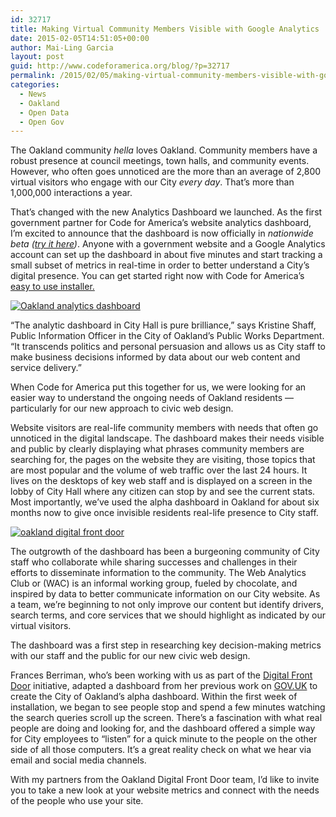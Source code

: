 ```yaml
---
id: 32717
title: Making Virtual Community Members Visible with Google Analytics
date: 2015-02-05T14:51:05+00:00
author: Mai-Ling Garcia
layout: post
guid: http://www.codeforamerica.org/blog/?p=32717
permalink: /2015/02/05/making-virtual-community-members-visible-with-google-analytics/
categories:
  - News
  - Oakland
  - Open Data
  - Open Gov
---
```

The Oakland community _hella_ loves Oakland. Community members have a robust presence at council meetings, town halls, and community events. However, who often goes unnoticed are the more than an average of 2,800 virtual visitors who engage with our City _every day_. That’s more than 1,000,000 interactions a year.

That’s changed with the new Analytics Dashboard we launched. As the first government partner for Code for America’s website analytics dashboard, I’m excited to announce that the dashboard is now officially in _nationwide beta ([try it here](https://dashboard-setup.codeforamerica.org/))_. Anyone with a government website and a Google Analytics account can set up the dashboard in about five minutes and start tracking a small subset of metrics in real-time in order to better understand a City’s digital presence. You can get started right now with Code for America’s [easy to use installer.](https://dashboard-setup.codeforamerica.org/)

[<img class="wp-image-32718 size-full" src="http://www.codeforamerica.org/blog/wp-content/uploads/2015/02/oakland_board.jpg" alt="Oakland analytics dashboard" />](http://www.codeforamerica.org/blog/wp-content/uploads/2015/02/oakland_board.jpg) 

“The analytic dashboard in City Hall is pure brilliance,” says Kristine Shaff, Public Information Officer in the City of Oakland’s Public Works Department. “It transcends politics and personal persuasion and allows us as City staff to make business decisions informed by data about our web content and service delivery.”

When Code for America put this together for us, we were looking for an easier way to understand the ongoing needs of Oakland residents &#8212; particularly for our new approach to civic web design.

Website visitors are real-life community members with needs that often go unnoticed in the digital landscape. The dashboard makes their needs visible and public by clearly displaying what phrases community members are searching for, the pages on the website they are visiting, those topics that are most popular and the volume of web traffic over the last 24 hours. It lives on the desktops of key web staff and is displayed on a screen in the lobby of City Hall where any citizen can stop by and see the current stats. Most importantly, we’ve used the alpha dashboard in Oakland for about six months now to give once invisible residents real-life presence to City staff.

[<img class="wp-image-32722 size-full" src="http://www.codeforamerica.org/blog/wp-content/uploads/2015/02/oakland_screen.png" alt="oakland digital front door" />](http://www.codeforamerica.org/blog/wp-content/uploads/2015/02/oakland_screen.png) 

The outgrowth of the dashboard has been a burgeoning community of City staff who collaborate while sharing successes and challenges in their efforts to disseminate information to the community. The Web Analytics Club or (WAC) is an informal working group, fueled by chocolate, and inspired by data to better communicate information on our City website. As a team, we’re beginning to not only improve our content but identify drivers, search terms, and core services that we should highlight as indicated by our virtual visitors.

The dashboard was a first step in researching key decision-making metrics with our staff and the public for our new civic web design.

Frances Berriman, who’s been working with us as part of the [Digital Front Door](http://www.codeforamerica.org/our-work/initiatives/digitalfrontdoor/) initiative, adapted a dashboard from her previous work on [GOV.UK](https://www.gov.uk/performance/site-activity) to create the City of Oakland’s alpha dashboard. Within the first week of installation, we began to see people stop and spend a few minutes watching the search queries scroll up the screen. There’s a fascination with what real people are doing and looking for, and the dashboard offered a simple way for City employees to “listen” for a quick minute to the people on the other side of all those computers. It’s a great reality check on what we hear via email and social media channels.

With my partners from the Oakland Digital Front Door team, I’d like to invite you to take a new look at your website metrics and connect with the needs of the people who use your site.
